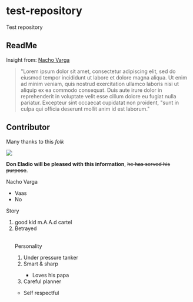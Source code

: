 # test-repository
Test repository
## ReadMe
Insight from: [Nacho Varga](https://www.lipsum.com/)
> "Lorem ipsum dolor sit amet, consectetur adipiscing elit, sed do eiusmod tempor incididunt ut labore et dolore magna aliqua. Ut enim ad minim veniam, quis nostrud exercitation ullamco laboris nisi ut aliquip ex ea commodo consequat. Duis aute irure dolor in reprehenderit in voluptate velit esse cillum dolore eu fugiat nulla pariatur. Excepteur sint occaecat cupidatat non proident, "sunt in culpa qui officia deserunt mollit anim id est laborum."

## Contributor

Many thanks to this <i>folk</i>

<img src="https://www.cheatsheet.com/wp-content/uploads/2022/04/Better-Call-Sauls-Nacho-Vargas-Michael-Mando-sits-on-his-knees-with-duct-tape-over-his-mouth.jpg" />

<b>Don Eladio will be pleased with this information</b>, <strike>he has served his purpose</strike>.

Nacho Varga
<ul>
  <li>Vaas</li>
  <li>No</li>
</ul>

Story

<ol>
  <li>good kid m.A.A.d cartel</li>
  <li>Betrayed</li><br>
 
Personality

<ol>
  <li>Under pressure tanker</li>
  <li>Smart & sharp</li>
    <ul>
      <li>Loves his papa</li>
    </ul>
  <li>Careful planner</li>
</ol>
<ul>
  <li>Self respectful</li>
</ul>

